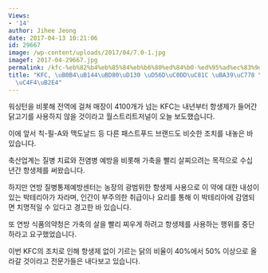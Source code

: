 ```yaml
---
Views:
- '14'
author: Jihee Jeong
date: 2017-04-13 10:21:06
id: 29667
image: /wp-content/uploads/2017/04/7.0-1.jpg
imagef: 2017-04-29667.jpg
permalink: /kfc-%eb%82%b4%eb%85%84%eb%b6%80%ed%84%b0-%ed%95%ad%ec%83%9d%ec%a0%9c-%eb%a8%b9%ec%9d%b8-%eb%8b%ad-%ec%95%88%ec%93%b4%eb%8b%a4/
title: "KFC, \uB0B4\uB144\uBD80\uD130 \uD56D\uC0DD\uC81C \uBA39\uC778 \uB2ED \uC548\
  \uC4F4\uB2E4"
---
```


워싱턴을 비롯해 전역에 걸쳐 매장이 4100개가 넘는 KFC는 내년부터 항생제가 들어간 닭고기를 사용하지 않을 것이라고 월스트리트저널이 오늘 보도했습니다.

이에 앞서 칙-필-A와 맥도날드 등 다른 패스트푸드 브랜드도 비슷한 조치를 내놓은 바 있습니다.

축산업계는 질병 치료와 전염병 예방을 비롯해 가축을 빨리 살찌으려는 목적으로 수십 년간 항생제를 써왔습니다.

하지만 연방 질병통제예방센터는 농장의 광범위한 항생제 사용으로 이 약에 대한 내성이 있는 박테리아가 자라며, 인간이 부주의한 취급이나 요리를 통해 이 박테리아에 감염되면 치명적일 수 있다고 경고한 바 있습니다.

또 연방 식품의약청은 가축의 살을 빨리 찌우게 하려고 항생제를 사용하는 행위를 중단하라고 요구했었습니다.

이번 KFC의 조치로 인해 항생제 없이 기르는 닭의 비율이 40%에서 50% 이상으로 올라갈 것이라고 전문가들은 내다보고 있습니다.